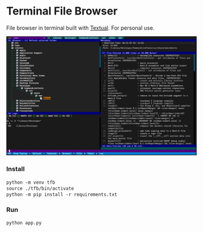 # Terminal File Browser
File browser in terminal built with [Textual](https://github.com/Textualize/textual). For personal use.

![Preview](./preview.png)

### Install
```
python -m venv tfb
source ./tfb/bin/activate
python -m pip install -r requirements.txt
```
### Run
```
python app.py
```
